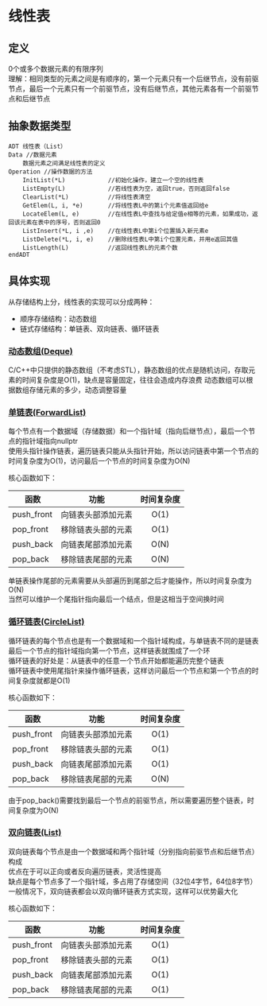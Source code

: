 # 线性表
## 定义
0个或多个数据元素的有限序列  
理解：相同类型的元素之间是有顺序的，第一个元素只有一个后继节点，没有前驱节点，最后一个元素只有一个前驱节点，没有后继节点，其他元素各有一个前驱节点和后继节点

## 抽象数据类型
```
ADT 线性表（List）
Data //数据元素
    数据元素之间满足线性表的定义
Operation //操作数据的方法
    InitList(*L)            //初始化操作，建立一个空的线性表
    ListEmpty(L)            //若线性表为空，返回true，否则返回false
    ClearList(*L)           //将线性表清空
    GetElem(L, i, *e)       //将线性表L中的第i个元素值返回给e
    LocateElem(L, e)        //在线性表L中查找与给定值e相等的元素，如果成功，返回该元素在表中的序号，否则返回0
    ListInsert(*L, i ,e)    //在线性表L中第i个位置插入新元素e
    ListDelete(*L, i, e)    //删除线性表L中第i个位置元素，并用e返回其值
    ListLength(L)           //返回线性表L的元素个数
endADT
```

## 具体实现
从存储结构上分，线性表的实现可以分成两种：  
* 顺序存储结构：动态数组
* 链式存储结构：单链表、双向链表、循环链表

### [动态数组(Deque)](Deque.h)
C/C++中只提供的静态数组（不考虑STL），静态数组的优点是随机访问，存取元素的时间复杂度是O(1)，缺点是容量固定，往往会造成内存浪费
动态数组可以根据数组存储元素的多少，动态调整容量

### [单链表(ForwardList)](ForwardList.h)
每个节点有一个数据域（存储数据）和一个指针域（指向后继节点），最后一个节点的指针域指向nullptr  
使用头指针操作链表，遍历链表只能从头指针开始，所以访问链表中第一个节点的时间复杂度为O(1)，访问最后一个节点的时间复杂度为O(N)  

核心函数如下：  

| 函数 | 功能 | 时间复杂度 |
| --- | :---: | :---: |
| push_front | 向链表头部添加元素 | O(1) |
| pop_front | 移除链表头部的元素 | O(1) |
| push_back | 向链表尾部添加元素 | O(N) |
| pop_back | 移除链表尾部的元素 | O(N) |

单链表操作尾部的元素需要从头部遍历到尾部之后才能操作，所以时间复杂度为O(N)  
当然可以维护一个尾指针指向最后一个结点，但是这相当于空间换时间

### [循环链表(CircleList)](CircleList.h)
循环链表的每个节点也是有一个数据域和一个指针域构成，与单链表不同的是链表最后一个节点的指针域指向第一个节点，这样链表就围成了一个环  
循环链表的好处是：从链表中的任意一个节点开始都能遍历完整个链表  
循环链表中使用尾指针来操作循环链表，这样访问最后一个节点和第一个节点的时间复杂度就都是O(1)

核心函数如下：

| 函数 | 功能 | 时间复杂度 |
| --- | :---: | :---: |
| push_front | 向链表头部添加元素 | O(1) |
| pop_front | 移除链表头部的元素 | O(1) |
| push_back | 向链表尾部添加元素 | O(1) |
| pop_back | 移除链表尾部的元素 | O(N) |

由于pop_back()需要找到最后一个节点的前驱节点，所以需要遍历整个链表，时间复杂度为O(N)

### [双向链表(List)](List.h)
双向链表每个节点是由一个数据域和两个指针域（分别指向前驱节点和后继节点）构成  
优点在于可以正向或者反向遍历链表，灵活性提高  
缺点是每个节点多了一个指针域，多占用了存储空间（32位4字节，64位8字节）
一般情况下，双向链表都会以双向循环链表方式实现，这样可以优势最大化

核心函数如下：

| 函数 | 功能 | 时间复杂度 |
| --- | :---: | :---: |
| push_front | 向链表头部添加元素 | O(1) |
| pop_front | 移除链表头部的元素 | O(1) |
| push_back | 向链表尾部添加元素 | O(1) |
| pop_back | 移除链表尾部的元素 | O(1) |